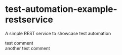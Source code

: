 # test-automation-example-restservice
A simple REST service to showcase test automation

test comment  
another test comment

